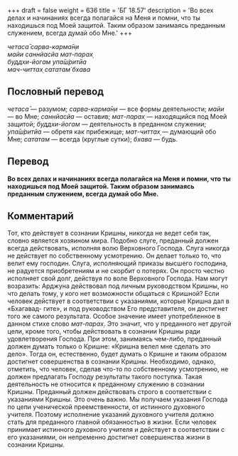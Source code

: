 +++
draft = false
weight = 636
title = 'БГ 18.57'
description = 'Во всех делах и начинаниях всегда полагайся на Меня и помни, что ты находишься под Моей защитой. Таким образом занимаясь преданным служением, всегда думай обо Мне.'
+++

_четаса̄ сарва-карма̄н̣и  
майи саннйасйа мат-парах̣  
буддхи-йогам упа̄ш́ритйа  
мач-читтах̣ сататам̇ бхава_

## Пословный перевод

_четаса̄_ — разумом; _сарва_\-_карма̄н̣и_ — все формы деятельности; _майи_ — во Мне; _саннйасйа_ — оставив; _мат_\-_парах̣_ — находящийся под Моей защитой; _буддхи_\-_йогам_ — деятельность в преданном служении; _упа̄ш́ритйа_ — обретя как прибежище; _мат_\-_читтах̣_ — думающий обо Мне; _сататам_ — всегда (круглые сутки); _бхава_ — будь.

## Перевод

**Во всех делах и начинаниях всегда полагайся на Меня и помни, что ты находишься под Моей защитой. Таким образом занимаясь преданным служением, всегда думай обо Мне.**

## Комментарий

Тот, кто действует в сознании Кришны, никогда не ведет себя так, словно является хозяином мира. Подобно слуге, преданный должен всегда действовать, исполняя волю Верховного Господа. Слуга никогда не действует по собственному усмотрению. Он делает только то, что велит ему господин. Слуга, исполняющий приказы высшего господина, не радуется приобретениям и не скорбит о потерях. Он просто честно исполняет свой долг, действуя по воле Верховного Господа. Нам могут возразить: Арджуна действовал под личным руководством Кришны, но что делать тому, у кого нет возможности общаться с Кришной? Если человек действует в соответствии с указаниями, которые Кришна дал в «Бхагавад- гите», и под руководством Его представителя, он достигнет того же самого результата. Особое значение имеет употребленное в данном стихе слово _мат-парах̣_. Это значит, что у преданного нет другой цели, кроме того, чтобы действовать в сознании Кришны ради удовлетворения Господа. При этом, занимаясь чем-либо, преданный должен думать только о Кришне: «Кришна велел мне сделать это дело». Тогда он, естественно, будет думать о Кришне и таким образом достигнет совершенства в сознании Кришны. Необходимо, однако, отметить, что человек, сделав что-то по собственному усмотрению, не должен предлагать Господу результаты такого поступка. Такая деятельность не относится к преданному служению в сознании Кришны. Преданный должен действовать строго в соответствии с указаниями Кришны. Это очень важно. Мы получаем указания Господа по цепи ученической преемственности, от истинного духовного учителя. Поэтому исполнение указаний духовного учителя должно стать для преданного главной обязанностью в жизни. Если человек принимает истинного духовного учителя и действует в соответствии с его указаниями, он непременно достигнет совершенства жизни в сознании Кришны.
